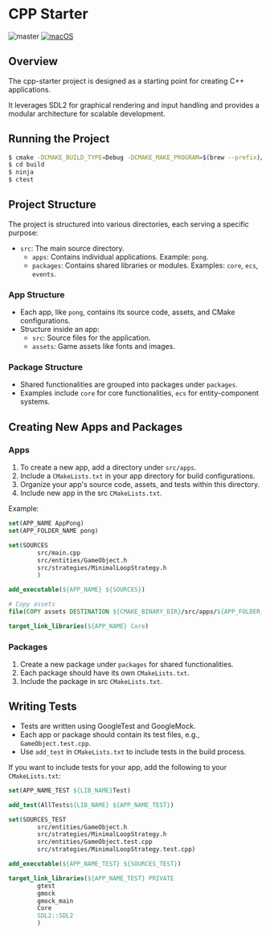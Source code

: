 # CPP Starter

![master](https://github.com/developer239/cpp-starter/actions/workflows/ci.yml/badge.svg)
[![macOS](https://svgshare.com/i/ZjP.svg)](https://svgshare.com/i/ZjP.svg)

## Overview

The cpp-starter project is designed as a starting point for creating C++ applications.

It leverages SDL2 for graphical rendering and input handling and provides a modular architecture for
scalable development.

## Running the Project

```bash
$ cmake -DCMAKE_BUILD_TYPE=Debug -DCMAKE_MAKE_PROGRAM=$(brew --prefix)/bin/ninja -G Ninja -S . -B build
$ cd build
$ ninja
$ ctest
```

## Project Structure

The project is structured into various directories, each serving a specific purpose:

- `src`: The main source directory.
    - `apps`: Contains individual applications. Example: `pong`.
    - `packages`: Contains shared libraries or modules. Examples: `core`, `ecs`, `events`.

### App Structure

- Each app, like `pong`, contains its source code, assets, and CMake configurations.
- Structure inside an app:
    - `src`: Source files for the application.
    - `assets`: Game assets like fonts and images.

### Package Structure

- Shared functionalities are grouped into packages under `packages`.
- Examples include `core` for core functionalities, `ecs` for entity-component systems.

## Creating New Apps and Packages

### Apps

1. To create a new app, add a directory under `src/apps`.
2. Include a `CMakeLists.txt` in your app directory for build configurations.
3. Organize your app's source code, assets, and tests within this directory.
4. Include new app in the src `CMakeLists.txt`.

Example:

```cmake
set(APP_NAME AppPong)
set(APP_FOLDER_NAME pong)

set(SOURCES
        src/main.cpp
        src/entities/GameObject.h
        src/strategies/MinimalLoopStrategy.h
        )

add_executable(${APP_NAME} ${SOURCES})

# Copy assets
file(COPY assets DESTINATION ${CMAKE_BINARY_DIR}/src/apps/${APP_FOLDER_NAME})

target_link_libraries(${APP_NAME} Core)
```

### Packages

1. Create a new package under `packages` for shared functionalities.
2. Each package should have its own `CMakeLists.txt`.
3. Include the package in src `CMakeLists.txt`.

## Writing Tests

- Tests are written using GoogleTest and GoogleMock.
- Each app or package should contain its test files, e.g., `GameObject.test.cpp`.
- Use `add_test` in `CMakeLists.txt` to include tests in the build process.

If you want to include tests for your app, add the following to your `CMakeLists.txt`:

```cmake
set(APP_NAME_TEST ${LIB_NAME}Test)

add_test(AllTests${LIB_NAME} ${APP_NAME_TEST})

set(SOURCES_TEST
        src/entities/GameObject.h
        src/strategies/MinimalLoopStrategy.h
        src/entities/GameObject.test.cpp
        src/strategies/MinimalLoopStrategy.test.cpp)

add_executable(${APP_NAME_TEST} ${SOURCES_TEST})

target_link_libraries(${APP_NAME_TEST} PRIVATE
        gtest
        gmock
        gmock_main
        Core
        SDL2::SDL2
        )
```
